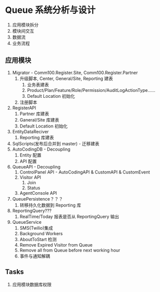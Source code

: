 #   Queue 系统分析与设计
1.  应用模块拆分
2.  模块间交互
3.  数据流
4.  业务流程

##  应用模块
1. Migrator - Comm100.Register.Site, Comm100.Register.Partner
   1. 升级脚本, Center, General/Site, Reporting 建表
      1. 业务表建表
      2. Product/Plan/Feature/Role/Permission/AuditLogActionType......
      3. Default Location 初始化
   2. 注册脚本
2. RegisterAPI
   1. Partner 库建表
   2. Ganeral/Site 库建表
   3. Default Location 初始化
3. EntityDataReciver
   1. Reporting 库建表
4. SqlScripts(发布后合并到 master) - 迁移建表
5. AutoCodingDB - Decoupling
   1. Entity 配置
   2. API 配置
6. QueueAPI -   Decoupling
   1. ControlPanel API - AutoCodingAPI & CustomAPI & CustomEvent
   2. Visitor API
      1. Join
      2. Status
   3. AgentConsole API
7. QueuePersistence？？？
   1. 转移持久化数据到 Reporting 库
8. ReportingQuery???
   1. RealTime/Today 报表是否从 ReportingQuery 输出
9. QueueService
    1.  SMS(Twilio)集成
    2.  Background Workers
    3.  AboutToStart 检测
    4.  Remove Expired Visitor from Queue
    5.  Remove all from Queue before next working hour
    6.  事件与通知解耦

## Tasks
1. 应用模块数据库权限
